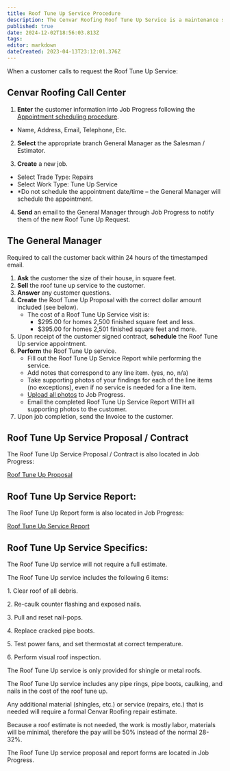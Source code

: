 ```yaml
---
title: Roof Tune Up Service Procedure
description: The Cenvar Roofing Roof Tune Up Service is a maintenance service we offer which involves checking all of the things that need to be maintained during the life of the roof.
published: true
date: 2024-12-02T18:56:03.813Z
tags: 
editor: markdown
dateCreated: 2023-04-13T23:12:01.376Z
---
```


When a customer calls to request the Roof Tune Up Service:

## **Cenvar Roofing Call Center**

1. **Enter** the customer information into Job Progress following the [Appointment scheduling procedure](/Procedure/Scheduling-A-Sales-Appointment).

- Name, Address, Email, Telephone, Etc.
2. **Select** the appropriate branch General Manager as the Salesman / Estimator.

3. **Create** a new job.

- Select Trade Type: Repairs
- Select Work Type: Tune Up Service
- \*Do not schedule the appointment date/time – the General Manager will schedule the appointment.

4. **Send** an email to the General Manager through Job Progress to notify them of the new Roof Tune Up Request.

## **The General Manager** 

Required to call the customer back within 24 hours of the timestamped email.

1. **Ask** the customer the size of their house, in square feet.
2. **Sell** the roof tune up service to the customer.
3. **Answer** any customer questions.
4. **Create** the Roof Tune Up Proposal with the correct dollar amount included (see below).
    -   The cost of a Roof Tune Up Service visit is:
        -   $295.00 for homes 2,500 finished square feet and less.
        -   $395.00 for homes 2,501 finished square feet and more.
5. Upon receipt of the customer signed contract, **schedule** the Roof Tune Up service appointment.
6. **Perform** the Roof Tune Up service.
    -   Fill out the Roof Tune Up Service Report while performing the service.
    -   Add notes that correspond to any line item. (yes, no, n/a)
    -   Take supporting photos of your findings for each of the line items (no exceptions), even if no service is needed for a line item.
    -   [Upload all photos](/Procedure/Job-Progress/Attaching-a-Photo-(from-cell-phone)) to Job Progress.
    -   Email the completed Roof Tune Up Service Report WITH all supporting photos to the customer.
5. Upon job completion, send the Invoice to the customer.

## **Roof Tune Up Service Proposal / Contract**

The Roof Tune Up Service Proposal / Contract is also located in Job Progress:

[Roof Tune Up Proposal](/procedures-job-progress/roof-tune-up-proposal-3.pdf)

## **Roof Tune Up Service Report:**

The Roof Tune Up Report form is also located in Job Progress:

[Roof Tune Up Service Report](/procedures-job-progress/roof-tune-up-service-report.pdf)

## **Roof Tune Up Service Specifics:**

The Roof Tune Up service will not require a full estimate.

The Roof Tune Up service includes the following 6 items:

1\. Clear roof of all debris.

2\. Re-caulk counter flashing and exposed nails.

3\. Pull and reset nail-pops.

4\. Replace cracked pipe boots.

5\. Test power fans, and set thermostat at correct temperature.

6\. Perform visual roof inspection.

The Roof Tune Up service is only provided for shingle or metal roofs.

The Roof Tune Up service includes any pipe rings, pipe boots, caulking, and nails in the cost of the roof tune up.

Any additional material (shingles, etc.) or service (repairs, etc.) that is needed will require a formal Cenvar Roofing repair estimate.

Because a roof estimate is not needed, the work is mostly labor, materials will be minimal, therefore the pay will be 50% instead of the normal 28-32%.

The Roof Tune Up service proposal and report forms are located in Job Progress.